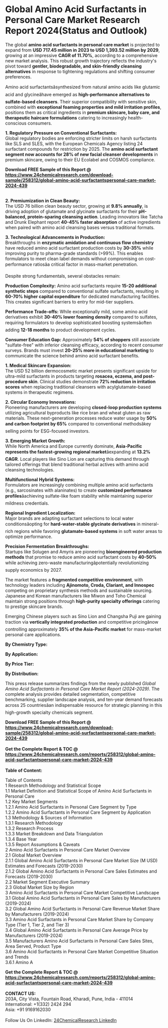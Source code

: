 <h1>Global Amino Acid Surfactants in Personal Care Market Research Report 2024(Status and Outlook)</h1><p>The global <strong>amino acid surfactants in personal care market</strong> is projected to expand from <strong>USD 717.45 million in 2023 to USD 1,393.52 million by 2029</strong>, growing at an impressive <strong>CAGR of 11.70%</strong>, according to a comprehensive new market analysis. This robust growth trajectory reflects the industry's pivot toward <strong>gentler, biodegradable, and skin-friendly cleansing alternatives</strong> in response to tightening regulations and shifting consumer preferences.</p><p>Amino acid surfactantsâsynthesized from natural amino acids like glutamic acid and glycineâhave emerged as <strong>high-performance alternatives to sulfate-based cleansers</strong>. Their superior compatibility with sensitive skin, combined with <strong>exceptional foaming properties and mild irritation profiles</strong>, positions them as critical ingredients in <strong>premium skincare, baby care, and therapeutic haircare formulations</strong> catering to increasingly health-conscious consumers.</p><p><strong>1. Regulatory Pressure on Conventional Surfactants:</strong><br>
Global regulatory bodies are enforcing stricter limits on harsh surfactants like SLS and SLES, with the European Chemicals Agency listing 24 surfactant compounds for restriction by 2025. The <strong>amino acid surfactant segment now accounts for 28% of new facial cleanser developments</strong> in premium skincare, owing to their EU Ecolabel and COSMOS compliance.</p><div><b>Download FREE Sample of this Report @ 
            <a href="https://www.24chemicalresearch.com/download-sample/258312/global-amino-acid-surfactantspersonal-care-market-2024-439">
            https://www.24chemicalresearch.com/download-sample/258312/global-amino-acid-surfactantspersonal-care-market-2024-439</a></b></div><br><p><strong>2. Premiumization in Clean Beauty:</strong><br>
The USD 76 billion clean beauty sector, growing at <strong>9.8% annually</strong>, is driving adoption of glutamate and glycinate surfactants for their <strong>pH-balanced, protein-sparing cleansing action</strong>. Leading innovators like Tatcha and Drunk Elephant report <strong>40-45% faster absorption</strong> of active ingredients when paired with amino acid cleansing bases versus traditional formats.</p><p><strong>3. Technological Advancements in Production:</strong><br>
Breakthroughs in <strong>enzymatic amidation and continuous flow chemistry</strong> have reduced amino acid surfactant production costs by <strong>30-35%</strong> while improving purity to pharma-grade standards (&gt;99%). This enables formulators to meet clean label demands without compromising on cost-performance ratiosâa critical factor in mass-market penetration.</p><p>Despite strong fundamentals, several obstacles remain:</p><p><strong>Production Complexity:</strong> Amino acid surfactants require <strong>15-20 additional synthetic steps</strong> compared to conventional sulfate surfactants, resulting in <strong>60-70% higher capital expenditure</strong> for dedicated manufacturing facilities. This creates significant barriers to entry for mid-tier suppliers.</p><p><strong>Performance Trade-offs:</strong> While exceptionally mild, some amino acid derivatives exhibit <strong>30-40% lower foaming density</strong> compared to sulfates, requiring formulators to develop sophisticated boosting systemsâoften adding <strong>12-18 months</strong> to product development cycles.</p><p><strong>Consumer Education Gap:</strong> Approximately <strong>54% of shoppers</strong> still associate "sulfate-free" with inferior cleansing efficacy, according to recent consumer surveys. Brands must invest <strong>20-25% more in educational marketing</strong> to communicate the science behind amino acid surfactant benefits.</p><p><strong>1. Medical Skincare Expansion:</strong><br>
The USD 52 billion dermocosmetic market presents significant upside for ultra-mild surfactants in products targeting <strong>rosacea, eczema, and post-procedure skin</strong>. Clinical studies demonstrate <strong>72% reduction in irritation scores</strong> when replacing traditional cleansers with acylglutamate-based systems in therapeutic regimens.</p><p><strong>2. Circular Economy Innovations:</strong><br>
Pioneering manufacturers are developing <strong>closed-loop production systems</strong> utilizing agricultural byproducts like rice bran and wheat gluten as raw materials. These next-generation processes reduce water usage by <strong>50% and carbon footprint by 65%</strong> compared to conventional methodsâkey selling points for ESG-focused investors.</p><p><strong>3. Emerging Market Growth:</strong><br>
While North America and Europe currently dominate, <strong>Asia-Pacific represents the fastest-growing regional market</strong>âexpanding at <strong>13.2% CAGR</strong>. Local players like Sino Lion are capturing this demand through tailored offerings that blend traditional herbal actives with amino acid cleansing technologies.</p><p><strong>Multifunctional Hybrid Systems:</strong><br>
	Formulators are increasingly combining multiple amino acid surfactants (e.g., sarcosinates with alaninates) to create <strong>customized performance profiles</strong>âachieving sulfate-like foam stability while maintaining superior mildness credentials.</p><p><strong>Regional Ingredient Localization:</strong><br>
	Major brands are adapting surfactant selections to local water conditionsâopting for <strong>hard-water-stable glycinate derivatives</strong> in mineral-rich regions while favoring <strong>glutamate-based systems</strong> in soft water areas to optimize performance.</p><p><strong>Precision Fermentation Breakthroughs:</strong><br>
	Startups like Solugen and Amyris are pioneering <strong>bioengineered production methods</strong> that promise to reduce amino acid surfactant costs by <strong>40-50%</strong> while achieving zero-waste manufacturingâpotentially revolutionizing supply economics by 2027.</p><p>The market features a <strong>fragmented competitive environment</strong>, with technology leaders including <strong>Ajinomoto, Croda, Clariant, and Innospec</strong> competing on proprietary synthesis methods and sustainable sourcing. Japanese and Korean manufacturers like Miwon and Toho Chemical maintain strong positions through <strong>high-purity specialty offerings</strong> catering to prestige skincare brands.</p><p>Emerging Chinese players such as Sino Lion and Changsha Puji are gaining traction via <strong>vertically integrated production</strong> and competitive pricingânow controlling approximately <strong>35% of the Asia-Pacific market</strong> for mass-market personal care applications.</p><p><strong>By Chemistry Type:</strong></p><p><strong>By Application:</strong></p><p><strong>By Price Tier:</strong></p><p><strong>By Distribution:</strong></p><p>This press release summarizes findings from the newly published <em>Global Amino Acid Surfactants in Personal Care Market Report (2024-2029)</em>. The complete analysis provides detailed segmentation, competitive benchmarking, supplier landscape analysis, and ten-year demand forecasts across 25 countriesâan indispensable resource for strategic planning in this high-growth specialty chemicals segment.</p><div><b>Download FREE Sample of this Report @ 
            <a href="https://www.24chemicalresearch.com/download-sample/258312/global-amino-acid-surfactantspersonal-care-market-2024-439">
            https://www.24chemicalresearch.com/download-sample/258312/global-amino-acid-surfactantspersonal-care-market-2024-439</a></b></div><br><div><b>Get the Complete Report & TOC @ 
            <a href="https://www.24chemicalresearch.com/reports/258312/global-amino-acid-surfactantspersonal-care-market-2024-439">
            https://www.24chemicalresearch.com/reports/258312/global-amino-acid-surfactantspersonal-care-market-2024-439</a></b></div><br>
            <b>Table of Content:</b><p>Table of Contents<br />
1 Research Methodology and Statistical Scope<br />
1.1 Market Definition and Statistical Scope of Amino Acid Surfactants in Personal Care<br />
1.2 Key Market Segments<br />
1.2.1 Amino Acid Surfactants in Personal Care Segment by Type<br />
1.2.2 Amino Acid Surfactants in Personal Care Segment by Application<br />
1.3 Methodology & Sources of Information<br />
1.3.1 Research Methodology<br />
1.3.2 Research Process<br />
1.3.3 Market Breakdown and Data Triangulation<br />
1.3.4 Base Year<br />
1.3.5 Report Assumptions & Caveats<br />
2 Amino Acid Surfactants in Personal Care Market Overview<br />
2.1 Global Market Overview<br />
2.1.1 Global Amino Acid Surfactants in Personal Care Market Size (M USD) Estimates and Forecasts (2019-2030)<br />
2.1.2 Global Amino Acid Surfactants in Personal Care Sales Estimates and Forecasts (2019-2030)<br />
2.2 Market Segment Executive Summary<br />
2.3 Global Market Size by Region<br />
3 Amino Acid Surfactants in Personal Care Market Competitive Landscape<br />
3.1 Global Amino Acid Surfactants in Personal Care Sales by Manufacturers (2019-2024)<br />
3.2 Global Amino Acid Surfactants in Personal Care Revenue Market Share by Manufacturers (2019-2024)<br />
3.3 Amino Acid Surfactants in Personal Care Market Share by Company Type (Tier 1, Tier 2, and Tier 3)<br />
3.4 Global Amino Acid Surfactants in Personal Care Average Price by Manufacturers (2019-2024)<br />
3.5 Manufacturers Amino Acid Surfactants in Personal Care Sales Sites, Area Served, Product Type<br />
3.6 Amino Acid Surfactants in Personal Care Market Competitive Situation and Trends<br />
3.6.1 Amino A</p><div><b>Get the Complete Report & TOC @ 
            <a href="https://www.24chemicalresearch.com/reports/258312/global-amino-acid-surfactantspersonal-care-market-2024-439">
            https://www.24chemicalresearch.com/reports/258312/global-amino-acid-surfactantspersonal-care-market-2024-439</a></b></div><br><b>CONTACT US:</b><br>
            203A, City Vista, Fountain Road, Kharadi, Pune, India - 411014<br>
            International: +1(332) 2424 294<br>
            Asia: +91 9169162030 <br><br>
            Follow Us On LinkedIn: <a href="https://www.linkedin.com/company/24chemicalresearch/">24ChemicalResearch LinkedIn</a>